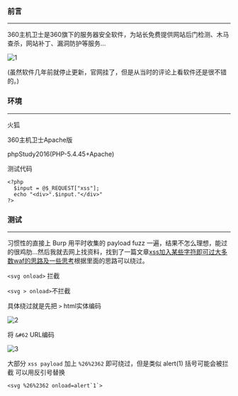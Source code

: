 ### 前言
- - -
360主机卫士是360旗下的服务器安全软件，为站长免费提供网站后门检测、木马查杀，网站补丁、漏洞防护等服务...

![1](https://ae01.alicdn.com/kf/Uad2732ca0c4943088ca09f550ff5caccL.png)

(虽然软件几年前就停止更新，官网挂了，但是从当时的评论上看软件还是很不错的。)

### 环境
- - -
火狐

360主机卫士Apache版

phpStudy2016(PHP-5.4.45+Apache)

测试代码
```
<?php   
  $input = @$_REQUEST["xss"];
  echo "<div>".$input."</div>"
?>
```
### 测试
- - -
习惯性的直接上 Burp 用平时收集的 payload fuzz 一遍，结果不怎么理想，能过的很鸡肋...然后我就去网上找资料，找到了一篇文章[xss加入某些字符即可过大多数waf的思路及一些思考](https://mp.weixin.qq.com/s/CCc12FWWJMRP4V6x0XXaoA)根据里面的思路可以绕过。

`<svg onload>` 拦截

`<svg > onload>`不拦截

具体绕过就是先把 `>` html实体编码

![2](https://ae01.alicdn.com/kf/Ue6dc8da4a8ac4497a96828e039c729574.png)

将 `&#62` URL编码

![3](https://ae01.alicdn.com/kf/U143681d1e9b64df0b67ebab674991c93N.png)

大部分 `xss payload` 加上 `%26%2362` 即可绕过，但是类似 alert(1) 括号可能会被拦截 可以用反引号替换
```
<svg %26%2362 onload=alert`1`>
```

